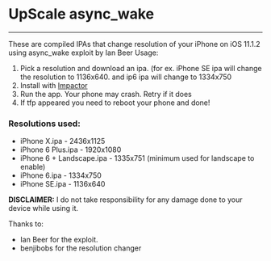 # UpScale async_wake
---
These are compiled IPAs that change resolution of your iPhone on iOS 11.1.2 using async_wake exploit by Ian Beer
Usage: 
1. Pick a resolution and download an ipa. (for ex. iPhone SE ipa will change the resolution to 1136x640. and ip6 ipa will change to 1334x750
1. Install with [Impactor](http://www.cydiaimpactor.com/)
2. Run the app. Your phone may crash. Retry if it does
3. If tfp appeared you need to reboot your phone and done!
### Resolutions used:

 - iPhone X.ipa - 2436x1125
 - iPhone 6 Plus.ipa - 1920x1080
 - iPhone 6 + Landscape.ipa - 1335x751 (minimum used for landscape to enable)
 - iPhone 6.ipa - 1334x750
 - iPhone SE.ipa - 1136x640

**DISCLAIMER:** I do not take responsibility for any damage done to your device while using it.

Thanks to:

- Ian Beer for the exploit.
- benjibobs for the resolution changer
